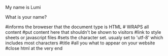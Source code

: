 <p>My name is Lumi</p> 
<p>What is your name?</p>

<!DOCTYPE html>             #informs the broweser that the document type is HTML
<html>                      # WRAPS all content
<head>                      #put content here that shouldn't be shown to visitors
							#link to style sheets or javascript files
	<meta charset="utf-8">	 #sets the character set. usualy set to 'utf-8' which includes most characters
	<title>Your title here</title> 	#title
</head>
<body>
			#all you what to appear on your website
</body>
</html> #close html at the very end